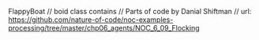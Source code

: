 FlappyBoat
// boid class contains
// Parts of code by Danial Shiftman 
// url: https://github.com/nature-of-code/noc-examples-processing/tree/master/chp06_agents/NOC_6_09_Flocking 

